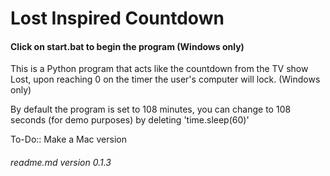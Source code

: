 # Lost Inspired Countdown

#### Click on start.bat to begin the program (Windows only)

This is a Python program that acts like the countdown from the TV show Lost, upon reaching 0 on the timer the user's computer will lock. (Windows only)

By default the program is set to 108 minutes, you can change to 108 seconds (for demo purposes) by deleting 'time.sleep(60)'


To-Do::
Make a Mac version
###### readme.md version 0.1.3
